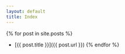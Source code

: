 ```yaml
---
layout: default
title: Index
---
```


{% for post in site.posts %}
  * [{{ post.title }}]({{ post.url }})
{% endfor %}
